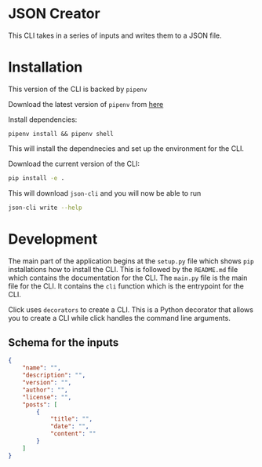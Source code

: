 # JSON Creator

This CLI takes in a series of inputs and writes them to a JSON file.

# Installation

This version of the CLI is backed by `pipenv`

Download the latest version of `pipenv` from [here](https://pypi.org/project/pipenv/)

Install dependencies:

```
pipenv install && pipenv shell
```

This will install the dependnecies and set up the environment for the CLI.

Download the current version of the CLI:

```bash
pip install -e .
```

This will download `json-cli` and you will now be able to run

```bash
json-cli write --help
```

# Development

The main part of the application begins at the `setup.py` file which shows `pip` installations how to install the CLI. This is followed by the `README.md` file which contains the documentation for the CLI. The `main.py` file is the main file for the CLI. It contains the `cli` function which is the entrypoint for the CLI.

Click uses `decorators` to create a CLI. This is a Python decorator that allows you to create a CLI while click handles the command line arguments.

## Schema for the inputs

```json
{
    "name": "",
    "description": "",
    "version": "",
    "author": "",
    "license": "",
    "posts": [
        {
            "title": "",
            "date": "",
            "content": ""
        }
    ]
}
```



